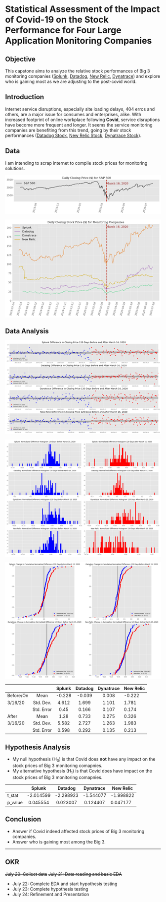 # Statistical Assessment of the Impact of Covid-19 on the Stock Performance for Four Large Application Monitoring Companies 

## Objective

This capstone aims to analyze the relative stock performances of Big 3 monitoring companies ([Splunk](https://www.splunk.com/), [Datadog](https://datadoghq.com), [New Relic](https://newrelic.com/), [Dynatrace](https://www.dynatrace.com/)) and explore who is gaining most as we are adjusting to the post-covid world. 

## Introduction

Internet service disruptions, especially site loading delays, 404 erros and others, are a major issue for consumes and enterprises, alike.  With increased footprint of online workplace following <b>Covid</b>, service disruptions have become more frequent and longer. It seems the service monitoring companies are benefiting from this trend, going by their stock performances ([Datadog Stock](https://www.google.com/search?tbm=fin&sxsrf=ALeKk00Ihr9BF2iwnPYR-HqMNTVyx-xqMQ:1595036432459&q=NASDAQ:+DDOG&stick=H4sIAAAAAAAAAONgecRowS3w8sc9YSn9SWtOXmPU5OIKzsgvd80rySypFJLmYoOyBKX4uXj10_UNDTNSKpMsyo0reRax8vg5Brs4BlopuLj4uwMAvo1YEEwAAAA&sa=X&ved=2ahUKEwjejdff1dXqAhX5CTQIHYeeCUcQ3ecFMAB6BAgnEBM&biw=1920&bih=969&dpr=2#scso=_KlMSX_WfFJ2_0PEP_rSr2Ak1:0&wptab=OVERVIEW), [New Relic Stock](https://www.google.com/search?biw=1920&bih=969&tbm=fin&sxsrf=ALeKk01RFyfTYoHCK3bc7KJ4UJvf-grQQA%3A1595036458339&ei=KlMSX_WfFJ2_0PEP_rSr2Ak&stick=H4sIAAAAAAAAAONgecRowS3w8sc9YSn9SWtOXmPU5OIKzsgvd80rySypFJLmYoOyBKX4uXj10_UNDZOSTYuzCpOKeQCmvyz6PQAAAA&q=NYSE%3A+NEWR&oq=New+relic&gs_l=finance-immersive.1.0.81l2.56294.67618.0.68967.17.17.0.0.0.0.152.1688.6j10.16.0....0...1.1.64.finance-immersive..1.15.1588.0...0.q_WU8NmPGHA#scso=_cFMSX9HUHKSx0PEPxNyJoAY1:0), [Dynatrace Stock](https://www.google.com/search?biw=1920&bih=969&tbm=fin&sxsrf=ALeKk016Zg4oPACGZBdo5bIm4c0oHp93Mg%3A1595036528477&ei=cFMSX9HUHKSx0PEPxNyJoAY&q=NYSE%3A+DY&oq=NYSE%3A+DY&gs_l=finance-immersive.3..81l3.41202.43033.0.43381.6.6.0.0.0.0.112.586.3j3.6.0....0...1.1.64.finance-immersive..0.6.584....0.VHJFwHMrLNo#scso=_nVMSX5uOBZLV9AOtpb2IDw1:0)). 



## Data 

I am intending to scrap internet to compile stock prices for monitoring solutions.  

![](./figures/baseline.png )

![](./figures/comparison.png )

## Data Analysis

![](./figures/before_after_diff_distribution.png)

![](./figures/before_after_Histogram_Normalized_Diff.png)

![](./figures/cumul.png)


|           |               |     Splunk    |     Datadog   |   Dynatrace   |   New Relic  | 
|-----------|:-------------:|:-------------:|:-------------:|:-------------:|--------------|
|Before/On  | Mean          |  -0.228    |  -0.039    |   0.008   |  -0.222   |
|3/16/20    | Std. Dev.     |   4.612    |   1.699    |    1.101   |   1.781   |
|           | Std. Error    |0.45|0.166|0.107|0.174|
|After      | Mean          |1.28|0.733|0.275|0.326|
|3/16/20    | Std. Dev.     |5.582|2.727|1.263|1.983|
|           | Std. Error    |0.598|0.292|0.135|0.213

## Hypothesis Analysis

* My null hypothesis (H<sub>0</sub>) is that Covid does <b>not</b> have any impact on the stock prices of Big 3 monitoring comapnies. 
* My alternative hypothesis (H<sub>1</sub>) is that Covid does have impact on the stock prices of Big 3 monitoring comapnies. 

|               |     Splunk    |     Datadog   |   Dynatrace   |   New Relic  | 
| ------------- |:-------------:|:-------------:|:-------------:|--------------|
| t_stat        |  -2.014599    |  -2.298923    |   -1.544077   |  -1.998822   |
| p_value       |   0.045554    |   0.023007    |    0.124407   |   0.047177   |



## Conclusion

*  Answer if Covid indeed affected stock prices of Big 3 monitoring companies.
*  Answer who is gaining most among the Big 3.


---
## OKR

~~July 20: Collect data~~
~~July 21: Data reading and basic EDA~~
* July 22: Complete EDA and start hypothesis testing
* July 23: Complete hypothesis testing
* July 24: Refinement and Presentation


